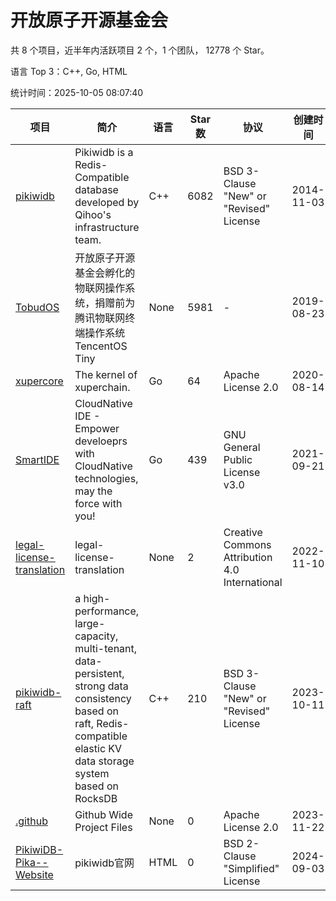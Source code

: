 # 开放原子开源基金会

共 8 个项目，近半年内活跃项目 2 个，1 个团队， 12778 个 Star。

语言 Top 3：C++, Go, HTML

统计时间：2025-10-05 08:07:40

| 项目 | 简介 | 语言 | Star 数 | 协议 | 创建时间 | 最后更新时间 | 最后提交时间 |
| --- | --- | --- | --- | --- | --- | --- | --- |
| [pikiwidb](https://github.com/OpenAtomFoundation/pikiwidb) | Pikiwidb is a Redis-Compatible database developed by Qihoo's infrastructure team. | C++ | 6082 | BSD 3-Clause "New" or "Revised" License | 2014-11-03 | 2025-10-04 | 2025-09-21 |
| [TobudOS](https://github.com/OpenAtomFoundation/TobudOS) | 开放原子开源基金会孵化的物联网操作系统，捐赠前为腾讯物联网终端操作系统TencentOS Tiny | None | 5981 | - | 2019-08-23 | 2025-10-04 | 2024-02-02 |
| [xupercore](https://github.com/OpenAtomFoundation/xupercore) | The kernel of xuperchain. | Go | 64 | Apache License 2.0 | 2020-08-14 | 2025-09-07 | 2024-05-21 |
| [SmartIDE](https://github.com/OpenAtomFoundation/SmartIDE) | CloudNative IDE - Empower develoeprs with CloudNative technologies, may the force with you! | Go | 439 | GNU General Public License v3.0 | 2021-09-21 | 2025-09-17 | 2023-10-23 |
| [legal-license-translation](https://github.com/OpenAtomFoundation/legal-license-translation) | legal-license-translation | None | 2 | Creative Commons Attribution 4.0 International | 2022-11-10 | 2025-05-08 | 2025-05-08 |
| [pikiwidb-raft](https://github.com/OpenAtomFoundation/pikiwidb-raft) | a high-performance, large-capacity, multi-tenant, data-persistent, strong data consistency based on raft, Redis-compatible elastic KV data storage system based on RocksDB | C++ | 210 | BSD 3-Clause "New" or "Revised" License | 2023-10-11 | 2025-09-07 | 2024-10-31 |
| [.github](https://github.com/OpenAtomFoundation/.github) | Github Wide Project Files | None | 0 | Apache License 2.0 | 2023-11-22 | 2023-11-22 | 2023-11-27 |
| [PikiwiDB-Pika--Website](https://github.com/OpenAtomFoundation/PikiwiDB-Pika--Website) | pikiwidb官网 | HTML | 0 | BSD 2-Clause "Simplified" License | 2024-09-03 | 2024-11-25 | 2024-11-25 |
